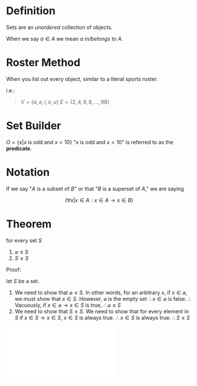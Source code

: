 # Definition
Sets are an *unordered* collection of objects.

When we say $a\in{A}$ we mean $a$ *in/belongs to* $A$.

# Roster Method
When you list out every object, similar to a literal sports roster.

i.e.: 
> $V=\{a,e,i,o,u\}$
> $E=\{2,4,6,8,\ldots,98\}$

# Set Builder

$O = \{x|x\;\text{is odd and }x<10\}$
"$x\;\text{is odd and }x<10$" is referred to as the **predicate**.

# Notation
If we say "$A$ is a subset of $B$" or that "$B$ is a superset of $A$,"  we are saying

$$(\forall{x}|x\in{A}: x\in{A}\to{x}\in{B})$$

# Theorem
for every set $S$
1. $\varnothing\le S$
2. $S\le{S}$

Proof:

let $S$ be a set. 
1. We need to show that $\varnothing\le S$. In other words, for an arbitrary $x$, if $x\in{\varnothing}$, we must show that $x\in{S}$. However, $\varnothing$ is the empty set $\therefore x\in{\varnothing}$ is false. $\therefore$ Vacuously, if $x\in\varnothing\to{x}\in{S}$ is true, $\therefore\varnothing\le{S}$
2. We need to show that $S\le{S}$. We need to show that for every element in $S$ if $x\in{S}\to{x}\in{S}$, $x\in{S}$ is always true. $\therefore$ $x\in{S}$ is always true. $\therefore S\le{S}$

![](Definitions.md#Definitions%20of%20Sets)

